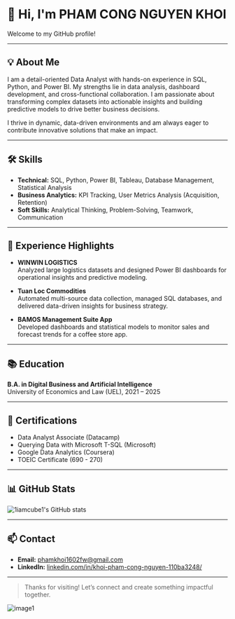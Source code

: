 # 👋 Hi, I'm PHAM CONG NGUYEN KHOI

Welcome to my GitHub profile!

---

## 💡 About Me

I am a detail-oriented Data Analyst with hands-on experience in SQL, Python, and Power BI. My strengths lie in data analysis, dashboard development, and cross-functional collaboration. I am passionate about transforming complex datasets into actionable insights and building predictive models to drive better business decisions.

I thrive in dynamic, data-driven environments and am always eager to contribute innovative solutions that make an impact.

---

## 🛠️ Skills

- **Technical:** SQL, Python, Power BI, Tableau, Database Management, Statistical Analysis
- **Business Analytics:** KPI Tracking, User Metrics Analysis (Acquisition, Retention)
- **Soft Skills:** Analytical Thinking, Problem-Solving, Teamwork, Communication

---

## 💼 Experience Highlights

- **WINWIN LOGISTICS**  
  Analyzed large logistics datasets and designed Power BI dashboards for operational insights and predictive modeling.

- **Tuan Loc Commodities**  
  Automated multi-source data collection, managed SQL databases, and delivered data-driven insights for business strategy.

- **BAMOS Management Suite App**  
  Developed dashboards and statistical models to monitor sales and forecast trends for a coffee store app.

---

## 📚 Education

**B.A. in Digital Business and Artificial Intelligence**  
University of Economics and Law (UEL), 2021 – 2025

---

## 📜 Certifications

- Data Analyst Associate (Datacamp)
- Querying Data with Microsoft T-SQL (Microsoft)
- Google Data Analytics (Coursera)
- TOEIC Certificate (690 - 270)

---

## 📊 GitHub Stats

![1iamcube1's GitHub stats](https://github-readme-stats.vercel.app/api?username=1iamcube1&show_icons=true&theme=radical)

---

## 📫 Contact

- **Email:** phamkhoi1602fw@gmail.com
- **LinkedIn:** [linkedin.com/in/khoi-pham-cong-nguyen-110ba3248/](https://www.linkedin.com/in/khoi-pham-cong-nguyen-110ba3248/)

---

> Thanks for visiting! Let’s connect and create something impactful together.

![image1](image1)
